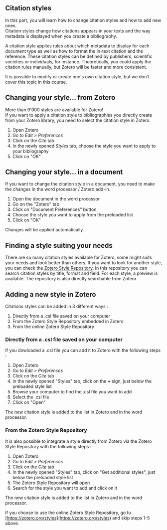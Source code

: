 ## Citation styles

In this part, you will learn how to change citation styles and how to add new ones.   
Citation styles change how citations appears in your texts and the way metadata is displayed when you create a bibliography.

A citation style applies rules about which metadata to display for each document type as well as how to format the in-text citation and the reference. These citation styles can be defined by publishers, scientific societies or individuals, for instance. Theoretically, you could apply the citation rules manually, but Zotero will be faster and more consistent.   

It is possible to modify or create one's own citation style, but we don't cover this topic in this course.

## Changing your style... from Zotero

More than 9'000 styles are available for Zotero!   
If you want to apply a citation style to bibliographies you directly create from your Zotero library, you need to select the citation style in Zotero.

1. Open Zotero
2. Go to *Edit > Preferences*
3. Click on the *Cite* tab
4. In the newly opened *Styles* tab, choose the style you want to apply to your bibliography
5. Click on "OK"

## Changing your style... in a document

If you want to change the citation style in a document, you need to make the changes in the word processor / Zotero add-in.

1. Open the document in the word processor
2. Go on the "Zotero" tab
3. Click on "Document Preferences" button
4. Choose the style you want to apply from the preloaded list
5. Click on "OK"

Changes will be applied automatically.

## Finding a style suiting your needs

There are so many citation styles available for Zotero, some might suits your needs and look better than others. If you want to look for another style, you can check the [Zotero Style Repository](https://www.zotero.org/styles). In this repository you can search citation styles by title, format and field. For each style, a preview is available. The repository is also directly searchable from Zotero. 

## Adding a new style in Zotero

Citations styles can be added in 3 different ways :

1. Directly from a .csl file saved on your computer
2. From the Zotero Style Repository embedded in Zotero
3. From the online Zotero Style Repository

### Directly from a .csl file saved on your computer

If you dowloaded a .csl file you can add it to Zotero with the following steps :

1. Open Zotero
2. Go to *Edit > Preferences*
3. Click on the *Cite* tab
4. In the newly opened "Styles" tab, click on the **+** sign, just below the preloaded style list
5. Browse your computer to find the .csl file you want to add
6. Select the .csl file
7. Click on "Open"

The new citation style is added to the list in Zotero and in the word processor.

### From the Zotero Style Repository

It is also possible to integrate a style directly from Zotero via the Zotero Style Repository with the following steps :

1. Open Zotero
2. Go to *Edit > Preferences*
3. Click on the *Cite* tab
4. In the newly opened "Styles" tab, click on "Get additional styles", just below the preloaded style list
5. The Zotero Style Repository will open
6. Search for the style you want to add and click on it

The new citation style is added to the list in Zotero and in the word processor.

If you choose to use the online Zotero Style Repository, go to [https://zotero.org/styles](https://zotero.org/styles) and skip steps 1-5 above.
